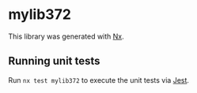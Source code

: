 # mylib372

This library was generated with [Nx](https://nx.dev).

## Running unit tests

Run `nx test mylib372` to execute the unit tests via [Jest](https://jestjs.io).
